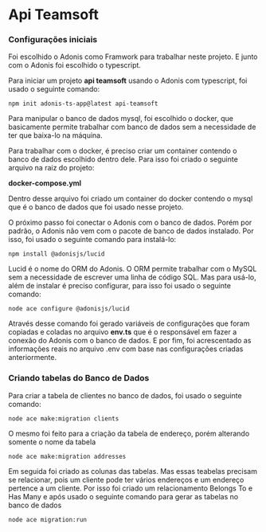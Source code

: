 # Api Teamsoft

### Configurações iniciais

Foi escolhido o Adonis como Framwork para trabalhar neste projeto. E junto com o Adonis foi escolhido o typescript.

Para iniciar um projeto **api teamsoft** usando o Adonis com typescript, foi usado o seguinte comando:

```
npm init adonis-ts-app@latest api-teamsoft
```

Para manipular o banco de dados mysql, foi escolhido o docker, que basicamente permite trabalhar com banco de dados sem a necessidade de ter que baixa-lo na máquina.

Para trabalhar com o docker, é preciso criar um container contendo o banco de dados escolhido dentro dele. Para isso foi criado o seguinte arquivo na raiz do projeto:

**docker-compose.yml**

Dentro desse arquivo foi criado um container do docker contendo o mysql que é o banco de dados que foi usado nesse projeto.

O próximo passo foi conectar o Adonis com o banco de dados. Porém por padrão, o Adonis não vem com o pacote de banco de dados instalado. Por isso, foi usado o seguinte comando para instalá-lo:

```
npm install @adonisjs/lucid
```

Lucid é o nome do ORM do Adonis. O ORM permite trabalhar com o MySQL sem a necessidade de escrever uma linha de código SQL. Mas para usá-lo, além de instalar é preciso configurar, para isso foi usado o seguinte comando:

```
node ace configure @adonisjs/lucid
```

Através desse comando foi gerado variáveis de configurações que foram copiadas e coladas no arquivo **env.ts** que é o responsável em fazer a conexão do Adonis com o banco de dados.
E por fim, foi acrescentado as informações reais no arquivo .env com base nas configurações criadas anteriormente.

### Criando tabelas do Banco de Dados

Para criar a tabela de clientes no banco de dados, foi usado o seguinte comando:

```
node ace make:migration clients
```

O mesmo foi feito para a criação da tabela de endereço, porém alterando somente o nome da tabela

```
node ace make:migration addresses
```

Em seguida foi criado as colunas das tabelas. Mas essas teabelas precisam se relacionar, pois um cliente pode ter vários endereços e um endereço pertence a um cliente. Por isso foi criado um relacionamento Belongs To e Has Many
e após usado o seguinte comando para gerar as tabelas no banco de dados

```
node ace migration:run
```
